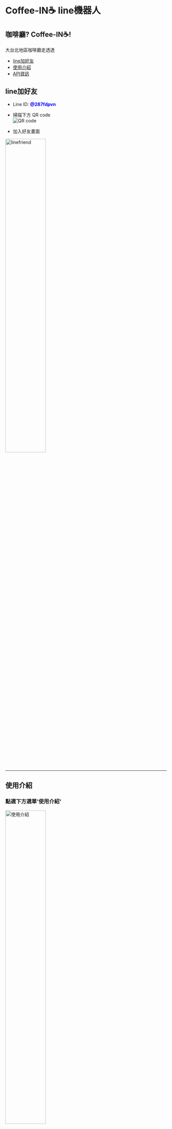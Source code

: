 # Coffee-IN☕ line機器人 
## 咖啡廳? Coffee-IN☕! 
 大台北地區咖啡廳走透透  
  
- <a href="#line加好友">line加好友</a>  
- <a href="#使用介紹">使用介紹</a>  
- <a href="#API資訊">API資訊</a>
## line加好友
- Line ID: **<font color=blue>@287fdpvn</font>**  

- 掃描下方 QR code  
![QR code](./img/QRcode.PNG)  
- 加入好友畫面  
<img src="./img/1.linefriend.PNG" alt="linefriend" width = "50%" height = "50%">

___
## 使用介紹
### 點選下方選單'使用介紹'  
<img src="./img/2.introduce.png" alt="使用介紹" width = "50%" height = "50%">
  
1. 查詢咖啡店，傳送「!name 咖啡廳店名」，機器人將會快速答覆店家位置及資訊。
<img src="./img/3.cafename.PNG" alt="咖啡店" width = "50%" height = "50%">
  
2. 輸入「不限時」，機器人將答覆您 8 家大台北地區用餐不限時間的咖啡廳。
<img src="./img/4.nolimitedtime.PNG" alt="不限時" width = "50%" height = "50%">
  
3. 傳送 「位置資訊」，即可查詢距離您 5 公里處的 5 家咖啡廳。
<img src="./img/5.location.png" alt="位置資訊" width = "50%" height = "50%">
<img src="./img/5-1.location.png" alt="位置資訊" width = "50%" height = "50%">
<img src="./img/5-2.location.png" alt="位置資訊" width = "50%" height = "50%"> 
<img src="./img/5-3.location.png" alt="位置資訊" width = "50%" height = "50%">
  
4. 點選選單「烘焙小知識」
<img src="./img/6.roatedbeans.png" alt="烘焙小知識1" width = "50%" height = "50%">
<img src="./img/6-1.roatedbeans.PNG" alt="烘焙小知識2" width = "50%" height = "50%">
<img src="./img/6-2.roatedbeans.PNG" alt="烘焙小知識3" width = "50%" height = "50%">  
  
5. 點選「咖啡豆小知識」
<img src="./img/7.coffeebeans.png" alt="咖啡豆小知識1" width = "50%" height = "50%">
<img src="./img/7-1.coffeebeans.PNG" alt="咖啡豆小知識2" width = "50%" height = "50%">
<img src="./img/7-2.coffeebeans.PNG" alt="咖啡豆小知識3" width = "50%" height = "50%">
<img src="./img/7-3.coffeebeans.PNG" alt="咖啡豆小知識4" width = "50%" height = "50%">
  
6. 點選「Metro Taipei」，連結外部台北捷運站路線圖
<img src="./img/8.MetroTaipei.png" alt="Metro Taipei1" width = "50%" height = "50%">
<img src="./img/8-1.MetroTaipei.PNG" alt="Metro Taipei2" width = "50%" height = "50%">

___
## API資訊
- 使用 <a href="https://cafenomad.tw/developers/docs/v1.2">Cafe Nomad API</a>
    


<a href="#Coffee-IN☕ line機器人">回到 Coffee-IN☕</a>   
<a href="#">To Top</a>
  
  
  



